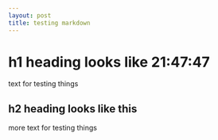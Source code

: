 ```yaml
---
layout: post
title: testing markdown
---
```



# h1 heading looks like 21:47:47

text for testing things

## h2 heading looks like this 

more text for testing things
